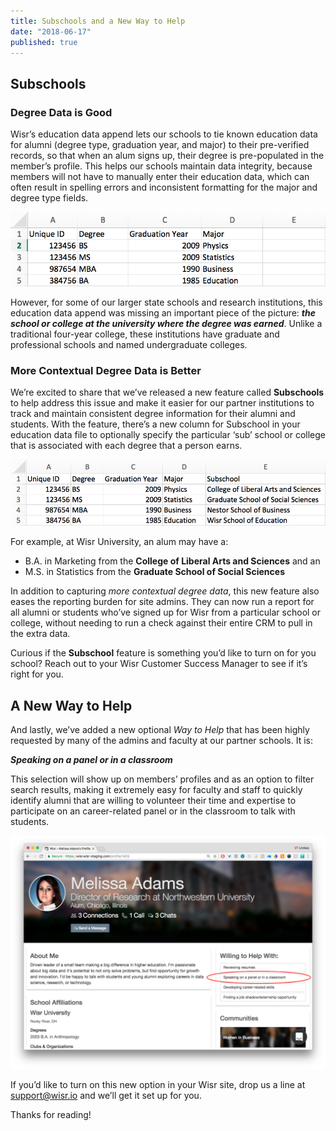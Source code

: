 ```yaml
---
title: Subschools and a New Way to Help
date: "2018-06-17"
published: true
---
```


## Subschools

### Degree Data is Good

Wisr’s education data append lets our schools to tie known education data for alumni (degree type, graduation year, and major) to their pre-verified records, so that when an alum signs up, their degree is pre-populated in the member’s profile. This helps our schools maintain data integrity, because members will not have to manually enter their education data, which can often result in spelling errors and inconsistent formatting for the major and degree type fields.


![Image of CSV file for Wisr's education data append](./updated-no-subschool-file.png)


However, for some of our larger state schools and research institutions, this education data append was missing an important piece of the picture: _**the school or college at the university where the degree was earned**_. Unlike a traditional four-year college, these institutions have graduate and professional schools and named undergraduate colleges.

### More Contextual Degree Data is Better

We’re excited to share that we’ve released a new feature called **Subschools** to help address this issue and make it easier for our partner institutions to track and maintain consistent degree information for their alumni and students. With the feature, there’s a new column for Subschool in your education data file to optionally specify the particular ‘sub’ school or college that is associated with each degree that a person earns.


![Image of CSV file for Wisr's new education data append with a subschool column](./subschool-file.png)


For example, at Wisr University, an alum may have a:

- B.A. in Marketing from the **College of Liberal Arts and Sciences** and an 
- M.S. in Statistics from the **Graduate School of Social Sciences**

In addition to capturing _more contextual degree data_, this new feature also eases the reporting burden for site admins. They can now run a report for all alumni or students who’ve signed up for Wisr from a particular school or college, without needing to run a check against their entire CRM to pull in the extra data.

Curious if the **Subschool** feature is something you’d like to turn on for you school? Reach out to your Wisr Customer Success Manager to see if it’s right for you.

## A New Way to Help

And lastly, we’ve added a new optional _Way to Help_ that has been highly requested by many of the admins and faculty at our partner schools. It is:

_**Speaking on a panel or in a classroom**_

This selection will show up on members’ profiles and as an option to filter search results, making it extremely easy for faculty and staff to quickly identify alumni that are willing to volunteer their time and expertise to participate on an career-related panel or in the classroom to talk with students. 


![Wisr member profile page with red cirlce around the Speaking on a panel in a classroom option](./way-to-help.png)


If you’d like to turn on this new option in your Wisr site, drop us a line at <a href="support@wisr.io">support@wisr.io</a> and we’ll get it set up for you. 

Thanks for reading!
